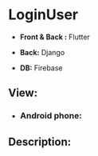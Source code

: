 # LoginUser
- **Front &amp; Back :** Flutter
- **Back:** Django

- **DB:** Firebase
## View:
- ### Android phone:

## Description:
